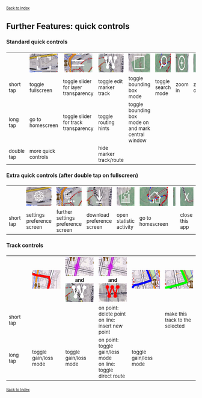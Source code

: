 <small><small>[Back to Index](../../../index.md)</small></small>

## Further Features: quick controls

#### Standard quick controls

<table style="font-size: small">
<th width="12%"> </th>
<th width="12%" style="text-align:center"><img src="./ct1.png" width="75" height="50"></th>
<th width="12%" style="text-align:center"><img src="./ct2.png" width="75" height="50"></th>
<th width="12%" style="text-align:center"><img src="./ct3.png" width="75" height="50"></th>
<th width="12%" style="text-align:center"><img src="./ct4.png" width="75" height="50"></th>
<th width="12%" style="text-align:center"><img src="./ct5.png" width="75" height="50"></th>
<th width="12%" style="text-align:center"><img src="./ct6.png" width="75" height="50"></th>
<th width="12%" style="text-align:center"><img src="./ct7.png" width="75" height="50"></th>

<tr>
    <td>short tap</td>
    <td>toggle fullscreen</td>
    <td>toggle slider for layer transparency</td>
    <td>toggle edit marker track</td>
    <td>toggle bounding box mode</td>
    <td>toggle search mode</td>
    <td>zoom in</td>
    <td>zoom out</td>
</tr>
<tr>
    <td>long tap</td>
    <td>go to homescreen</td>
    <td>toggle slider for track transparency</td>
    <td>toggle routing hints</td>
    <td>toggle bounding box mode on and mark central window</td>
    <td> </td>
    <td> </td>
    <td> </td>
</tr>
<tr>
    <td>double tap</td>
    <td>more quick controls</td>
    <td> </td>
    <td>hide marker track/route</td>
    <td> </td>
    <td> </td>
    <td> </td>
    <td> </td>
</tr>
</table>

#### Extra quick controls (after double tap on fullscreen)
<table style="font-size: small">
<th width="12%"> </th>
<th width="12%" style="text-align:center"><img src="./ec1.png" width="75" height="50"></th>
<th width="12%" style="text-align:center"><img src="./ec2.png" width="75" height="50"></th>
<th width="12%" style="text-align:center"><img src="./ec3.png" width="75" height="50"></th>
<th width="12%" style="text-align:center"><img src="./ec4.png" width="75" height="50"></th>
<th width="12%" style="text-align:center"><img src="./ec5.png" width="75" height="50"></th>
<th width="12%" style="text-align:center"><img src="./ec6.png" width="75" height="50"></th>
<th width="12%" style="text-align:center"><img src="./ec7.png" width="75" height="50"></th>

<tr>
    <td>short tap</td>
    <td>settings preference screen</td>
    <td>further settings preference screen</td>
    <td>download preference screen</td>
    <td>open statistic activity</td>
    <td>go to homescreen</td>
    <td> </td>
    <td>close this app</td>
</tr>
</table>


####  Track controls
<table style="font-size: small">
<th width="12%"> </th>
<th width="17%" style="text-align:center"><img src="./RTL.png" width="75" height="50"></th>
<th width="17%" style="text-align:center"><img src="./RoTL.png" width="75" height="50"><br/>and<br/><img src="./ct3.png" width="75" height="50"></th>
<th width="17%" style="text-align:center"><img src="./RoTL.png" width="75" height="50"><br/>and<br/><img src="./ct3a.png" width="75" height="50"></th>
<th width="17%" style="text-align:center"><img src="./stl.png" width="75" height="50"></th>
<th width="17%" style="text-align:center"><img src="./atl.png" width="75" height="50"></th>

<tr>
    <td>short tap</td>
    <td> </td>
    <td> </td>
    <td>on point: delete point<br/>on line: insert new point </td>
    <td> </td>
    <td>make this track to the selected</td>
</tr>
<tr>
    <td>long tap</td>
    <td>toggle gain/loss mode</td>
    <td>toggle gain/loss mode </td>
    <td>on point: toggle gain/loss mode<br/>on line: toggle direct route </td>
    <td>toggle gain/loss mode</td>
    <td> </td>
</tr>
</table>



 <small><small>[Back to Index](../../../index.md)</small></small>

